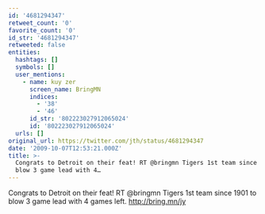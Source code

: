 ```yaml
---
id: '4681294347'
retweet_count: '0'
favorite_count: '0'
id_str: '4681294347'
retweeted: false
entities:
  hashtags: []
  symbols: []
  user_mentions:
    - name: kuy zer
      screen_name: BringMN
      indices:
        - '38'
        - '46'
      id_str: '802223027912065024'
      id: '802223027912065024'
  urls: []
original_url: https://twitter.com/jth/status/4681294347
date: '2009-10-07T12:53:21.000Z'
title: >-
  Congrats to Detroit on their feat! RT @bringmn Tigers 1st team since 1901 to
  blow 3 game lead with 4…
---
```


Congrats to Detroit on their feat! RT @bringmn Tigers 1st team since 1901 to blow 3 game lead with 4 games left. http://bring.mn/jy